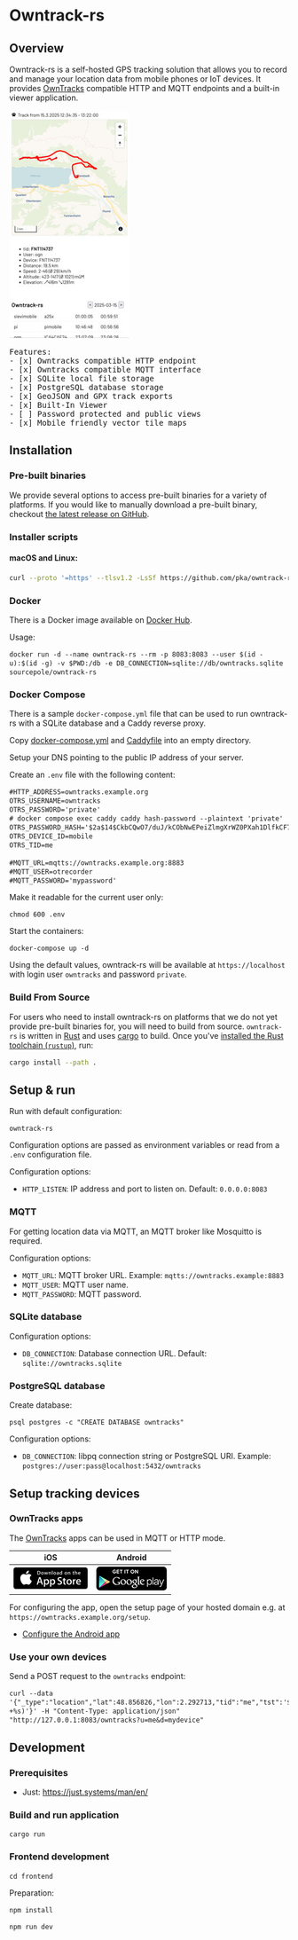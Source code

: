 <div class="oranda-hide">

# Owntrack-rs

</div>

## Overview

Owntrack-rs is a self-hosted GPS tracking solution that allows you to record and manage your location data from mobile phones or IoT devices.
It provides [OwnTracks](https://owntracks.org/booklet/) compatible HTTP and MQTT endpoints and a built-in viewer application.

![Screenshot](static/screenshot.jpg)

<pre>
Features:
- [x] Owntracks compatible HTTP endpoint
- [x] Owntracks compatible MQTT interface
- [x] SQLite local file storage
- [x] PostgreSQL database storage
- [x] GeoJSON and GPX track exports
- [x] Built-In Viewer
- [ ] Password protected and public views
- [x] Mobile friendly vector tile maps
</pre>

## Installation

### Pre-built binaries

We provide several options to access pre-built binaries for a variety of platforms. If you would like to manually download a pre-built binary, checkout [the latest release on GitHub](https://github.com/pka/owntrack-rs/releases/latest).

### Installer scripts

#### macOS and Linux:

```sh
curl --proto '=https' --tlsv1.2 -LsSf https://github.com/pka/owntrack-rs/releases/latest/download/owntrack-rs-installer.sh | sh
```

### Docker

There is a Docker image available on [Docker Hub](https://hub.docker.com/r/sourcepole/owntrack-rs).

Usage:
```
docker run -d --name owntrack-rs --rm -p 8083:8083 --user $(id -u):$(id -g) -v $PWD:/db -e DB_CONNECTION=sqlite://db/owntracks.sqlite sourcepole/owntrack-rs
```

### Docker Compose

There is a sample `docker-compose.yml` file that can be used to run owntrack-rs with a SQLite database and a Caddy reverse proxy.

Copy [docker-compose.yml](https://github.com/pka/owntrack-rs/raw/refs/heads/main/docker-compose.yml) and [Caddyfile](https://github.com/pka/owntrack-rs/raw/refs/heads/main/Caddyfile)
into an empty directory.

Setup your DNS pointing to the public IP address of your server.

Create an `.env` file with the following content:
```
#HTTP_ADDRESS=owntracks.example.org
OTRS_USERNAME=owntracks
OTRS_PASSWORD='private'
# docker compose exec caddy caddy hash-password --plaintext 'private'
OTRS_PASSWORD_HASH='$2a$14$CkbCQwO7/duJ/kCObNwEPeiZlmgXrWZ0PXah1DlfkCF70.BIwzZVC'
OTRS_DEVICE_ID=mobile
OTRS_TID=me

#MQTT_URL=mqtts://owntracks.example.org:8883
#MQTT_USER=otrecorder
#MQTT_PASSWORD='mypassword'
```

Make it readable for the current user only:
```
chmod 600 .env
```

Start the containers:
```
docker-compose up -d
```

Using the default values, owntrack-rs will be available at `https://localhost` with login user `owntracks` and password `private`.

### Build From Source

For users who need to install owntrack-rs on platforms that we do not yet provide pre-built binaries for, you will need to build from source.
`owntrack-rs` is written in [Rust](https://rust-lang.org) and uses [cargo](https://doc.rust-lang.org/cargo/index.html) to build. Once you've [installed the Rust toolchain (`rustup`)](https://rustup.rs/), run:

```sh
cargo install --path .
```

## Setup & run

Run with default configuration:

```
owntrack-rs
```

Configuration options are passed as environment variables or read from a `.env` configuration file.

Configuration options:
* `HTTP_LISTEN`: IP address and port to listen on. Default: `0.0.0.0:8083`

### MQTT

For getting location data via MQTT, an MQTT broker like Mosquitto is required.

Configuration options:
* `MQTT_URL`: MQTT broker URL. Example: `mqtts://owntracks.example:8883`
* `MQTT_USER`: MQTT user name.
* `MQTT_PASSWORD`: MQTT password.

### SQLite database

Configuration options:
* `DB_CONNECTION`: Database connection URL. Default: `sqlite://owntracks.sqlite`

### PostgreSQL database

Create database:
```
psql postgres -c "CREATE DATABASE owntracks"
```

Configuration options:
* `DB_CONNECTION`: libpq connection string or PostgreSQL URI. Example: `postgres://user:pass@localhost:5432/owntracks`

## Setup tracking devices

### OwnTracks apps

The [OwnTracks](https://owntracks.org/booklet/) apps can be used in MQTT or HTTP mode.

|  iOS   | Android |
| :----: | :-----: |
| [![AppStore](static/appstore.png)](https://apps.apple.com/us/app/owntracks/id692424691) | [![PlayStore](static/playstore.png)](https://play.google.com/store/apps/details?id=org.owntracks.android) |

For configuring the app, open the setup page of your hosted domain e.g. at `https://owntracks.example.org/setup`.

- [Configure the Android app](https://owntracks.org/booklet/guide/app/android/)

### Use your own devices

Send a POST request to the `owntracks` endpoint:
```
curl --data '{"_type":"location","lat":48.856826,"lon":2.292713,"tid":"me","tst":'$(date +%s)'}' -H "Content-Type: application/json" "http://127.0.0.1:8083/owntracks?u=me&d=mydevice"
```

<div class="oranda-hide">

## Development

### Prerequisites

* Just: https://just.systems/man/en/

### Build and run application

```
cargo run
```

### Frontend development

```
cd frontend
```

Preparation:
```
npm install
```

```
npm run dev
```

</div>
